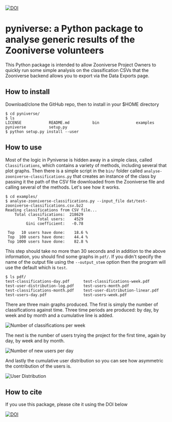 [![DOI](https://zenodo.org/badge/130476331.svg)](https://zenodo.org/badge/latestdoi/130476331)

# pyniverse: a Python package to analyse generic results of the Zooniverse volunteers

This Python package is intended to allow Zooniverse Project Owners to quickly run some simple analysis on the classification CSVs that the Zooniverse backend allows you to export via the Data Exports page. 

## How to install

Download/clone the GitHub repo, then to install in your $HOME directory

    $ cd pyniverse/
    $ ls
    LICENSE            README.md          bin                examples           pyniverse          setup.py
    $ python setup.py install --user
  
## How to use

Most of the logic in Pyniverse is hidden away in a simple class, called `Classifications`, which contains a variety of methods, including several that plot graphs. Then there is a simple script in the `bin/` folder called `analyse-zooniverse-classifications.py` that creates an instance of the class by passing it the path of the CSV file downloaded from the Zooniverse file and calling several of the methods. Let's see how it works.

    $ cd examples/
    $ analyse-zooniverse-classifications.py --input_file dat/test-zooniverse-classifications.csv.bz2
    Reading classifications from CSV file...
        Total classifications:  218629
                  Total users:    4529
             Gini coefficient:   -0.78

     Top   10 users have done:    18.6 %
     Top  100 users have done:    44.4 %
     Top 1000 users have done:    82.8 %
     
This step should take no more than 30 seconds and in addition to the above information, you should find some graphs in `pdf/`. If you didn't specify the name of the output file using the `--output_stem` option then the program will use the default which is `test`. 

    $ ls pdf/
    test-classifications-day.pdf      test-classifications-week.pdf     test-user-distribution-log.pdf    test-users-month.pdf
    test-classifications-month.pdf    test-user-distribution-linear.pdf test-users-day.pdf                test-users-week.pdf

There are three main graphs produced. The first is simply the number of classifications against time. Three time periods are produced: by day, by week and by month and a cumulative line is added. 

![Number of classifications per week](https://github.com/philipwfowler/pyniverse/blob/master/examples/example-graphs/test-classifications-week.png)

The next is the number of users trying the project for the first time, again by day, by week and by month.

![Number of new users per day](https://github.com/philipwfowler/pyniverse/blob/master/examples/example-graphs/test-users-day.png)

And lastly the cumulative user distribution so you can see how asymmetric the contribution of the users is.

![User Distribution](https://github.com/philipwfowler/pyniverse/blob/master/examples/example-graphs/test-user-distribution-linear.png)

## How to cite

If you use this package, please cite it using the DOI below

[![DOI](https://zenodo.org/badge/130476331.svg)](https://zenodo.org/badge/latestdoi/130476331)
